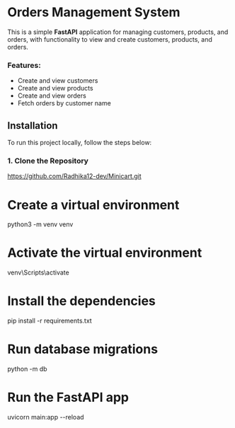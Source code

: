 # Orders Management System

This is a simple **FastAPI** application for managing customers, products, and orders, with functionality to view and create customers, products, and orders.

### Features:
- Create and view customers
- Create and view products
- Create and view orders
- Fetch orders by customer name

## Installation

To run this project locally, follow the steps below:

### 1. Clone the Repository
https://github.com/Radhika12-dev/Minicart.git

# Create a virtual environment
python3 -m venv venv

# Activate the virtual environment
venv\Scripts\activate

# Install the dependencies
pip install -r requirements.txt

# Run database migrations
python -m db

# Run the FastAPI app
uvicorn main:app --reload



